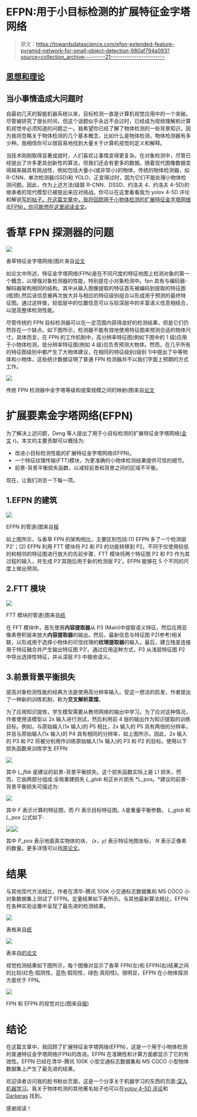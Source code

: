 # EFPN:用于小目标检测的扩展特征金字塔网络

> 原文：<https://towardsdatascience.com/efpn-extended-feature-pyramid-network-for-small-object-detection-980af794a093?source=collection_archive---------21----------------------->

## [思想和理论](https://towardsdatascience.com/tagged/thoughts-and-theory)

## 当小事情造成大问题时

自最初几天的智能机器系统以来，目标检测一直是计算机视觉应用中的一个突破。尽管被研究了很长时间，但这个话题似乎永远不会过时，已经成为视频理解和计算机视觉中必须知道的问题之一。我希望你已经了解了物体检测的一些背景知识，因为我将忽略关于物体检测的几个基本概念，比如什么是物体检测，物体检测器有多少种。我相信你可以很容易地找到大量关于计算机视觉的定义和解释。

当技术刚刚取得显著成就时，人们喜欢让事情变得更复杂。在对象检测中，尽管已经提出了许多更具创新性的算法，但我们还会有更多的数据。随着现代图像数据变得越来越具有挑战性，例如包括大量小(或非常小)的物体，传统的物体检测器，如 R-CNN、单次检测器(SSD)和 YOLO，正变得过时，因为它们不能处理小物体检测问题。因此，作为上述方法(级联 R-CNN、DSSD、约洛夫 4、约洛夫 4-5D)的继承者的现代模型已被提出来应对挑战。你可以在这里看看我为 yolov 4-5D 评论和解说[写的帖子。在这篇文章中，我将回顾用于小物体检测的扩展特征金字塔网络(EFPN)，你可能想在这里阅读全文](/yolov4-5d-an-enhancement-of-yolov4-for-autonomous-driving-2827a566be4a)。

# 香草 FPN 探测器的问题

![](img/c3be89efedcee5199534531de4664b72.png)

香草特征金字塔网络(图片来自[论文](https://arxiv.org/abs/1612.03144)

如论文中所述，特征金字塔网络(FPN)是在不同尺度的特征地图上检测对象的第一个概念，以增强对象检测器的性能，特别是在小对象检测中。fpn 具有与编码器-解码器架构相同的结构，其中从输入图像提取的特征首先被编码到提取的特征图(瓶颈),然后该信息被再次放大并与相应的特征级别组合以形成用于预测的最终特征图。通过这样做，较低层中的位置信息可以与较深层中的丰富语义信息相结合，以提高整体检测性能。

尽管传统的 FPN 目标检测器可以在一定范围内获得良好的检测结果，但是它们仍然存在一个缺点。如下图所示，检测器不能有效地使用特征图来预测合适的物体尺寸。具体而言，在 FPN 的工作机制中，高分辨率特征图(例如下图中的 1 级)应用于小物体检测，低分辨率特征图(例如 4 级)应负责预测大物体。然而，在几乎所有的特征图级别中都产生了大物体建议，在相同的特征级别(级别 1)中提出了中等物体和小物体，这些统计数据证明了普通 FPN 检测器并不以我们字面上预期的方式工作。

![](img/a474f8627dd0a8e97d57bf3c6deeaebb.png)

传统 FPN 检测器中金字塔等级和提案规模之间的映射(图来自[论文](https://arxiv.org/abs/2003.07021v1)

# 扩展要素金字塔网络(EFPN)

为了解决上述问题，Deng 等人提出了用于小目标检测的扩展特征金字塔网络([全文](https://arxiv.org/abs/2003.07021v1) r)。本文的主要贡献可以概括为:

*   改进小目标检测性能的扩展特征金字塔网络(EFPN)。
*   一个特征纹理传输(FTT)模块，为更准确的小物体检测结果提供可信的细节。
*   前景-背景平衡损失函数，以减轻前景和背景之间的区域不平衡。

现在，让我们浏览一下每一项。

## 1.EFPN 的建筑

![](img/446afb9b74748795705c0c0faae9a21b.png)

EFPN 的管道(图来自[报](https://arxiv.org/abs/2003.07021v1)

如上图所示，与香草 FPN 的架构相比，主要区别包括:(1) EFPN 多了一个检测层 P2’；(2) EFPN 利用 FTT 模块将 P2 和 P3 的功能转移到 P2。不同于仅使用较低的和相邻的特征图进行放大的先前步骤，FTT 模块将两个特征图 P2 和 P3 作为其过程的输入，并生成 P3‘其随后用于新的检测层 P2’。EFPN 能够在 5 个不同的尺度上做出预测。

## 2.FTT 模块

![](img/10ed7b475f2aef782b13ad5e76e0c8e3.png)

FTT 模块的管道(图来自[纸](https://arxiv.org/abs/2003.07021v1)

在 FFT 模块中，首先使用**内容提取器**从 P3 (Main)中提取语义特征，然后应用亚像素卷积层来放大**内容提取器**的输出。然后，最新信息与特征图 P2(参考)相关联，以形成用于选择小物体的可信纹理的**纹理提取器**的输入。最后，建立残差连接用于特征融合并产生输出特征图 P3’。通过应用这种方式，P3 从浅层特征图 P2 中导出选择性特征，并从深层 P3 中接收语义。

## 3.前景背景平衡损失

提高对象检测性能的经典方法是使用高分辨率输入。受这一想法的启发，作者提出了一种新的训练机制，称为**交叉解析蒸馏**。

为了应用知识提炼，学生模型需要从教师网络的输出中学习。为了应对这种情况，作者使用该模型以 2x 输入进行测试，然后利用前 4 层的输出作为知识提取的训练目标。例如，与原始输入(1x 输入)的 P5 相比，2x 输入的 P5 具有两倍的分辨率，并且与原始输入(1x 输入)的 P4 具有相同的分辨率，如上图所示。因此，2x 输入的 P3 和 P2 将被分别用作训练原始输入(1x 输入)的 P3 和 P2 的目标。使用以下损失函数来训练学生 EFPN:

![](img/8fae0cbae2194a3f357a723c20d0cf0e.png)

其中 *L_fbb* 是建议的前景-背景平衡损失。这个损失函数实际上是 L1 损失，然而，它由两部分组成:全局重建损失 *L_glob* 和正补片损失 *L_pos。*建议的前景-背景平衡损失可描述为:

![](img/c83da2a713845dd3f622e895137eaebc.png)

其中 *F* 表示计算的特征图，而 *Ft* 表示目标特征图。λ是重量平衡参数。 *L_glob* 和 *L_pos* 公式如下:

![](img/5b4bb62e18112c87bc2dae2be4605952.png)![](img/a068e94a032c71947e23624896064ed7.png)

其中 *P_pos* 表示地面真实物体的块， *(x，y)* 表示特征地图坐标， *N* 表示正像素的数量。更多详情可以找[原论文](https://arxiv.org/abs/2003.07021v1)。

# 结果

与其他现代方法相比，作者在清华-腾讯 100K 小交通标志数据集和 MS COCO 小对象数据集上测试了 EFPN。定量结果如下表所示。与其他最新算法相比，EFPN 在各种实验设置中呈现了最先进的检测结果。

![](img/0cd0f18c510257a0e5d5808a7f31c19a.png)

表格来自[纸](https://arxiv.org/abs/2003.07021v1)

![](img/c162548b597b835bc60720f321da8285.png)

表来自[的论文](https://arxiv.org/abs/2003.07021v1)

视觉检测结果如下图所示，每个图像对显示了香草 FPN(左)和 EFPN(右)结果之间的比较(红色:假阴性，蓝色:假阳性，绿色:真阳性)。很明显，EFPN 在小物体探测方面优于 FPN。

![](img/e270b2d5871e847120b6ae502b2606b3.png)

FPN 和 EFPN 的视觉对比(图来自[报](https://arxiv.org/abs/2003.07021v1))

# 结论

在这篇文章中，我回顾了扩展特征金字塔网络(EFPN)，这是一个用于小物体检测的普通特征金字塔网络(FPN)的改进。EFPN 在准确性和计算方面都显示了它的有效性。EFPN 已经在清华-腾讯 100K 小型交通标志数据集和 MS COCO 小型物体数据集上产生了最先进的结果。

欢迎读者访问我的脸书粉丝页面，这是一个分享关于机器学习的东西的页面:[深入机器学习](https://www.facebook.com/diveintomachinelearning)。我关于物体检测的其他著名帖子也可以在[yolov 4–5D 评论](/yolov4-5d-an-enhancement-of-yolov4-for-autonomous-driving-2827a566be4a)和 [Darkeras](/darkeras-execute-yolov3-yolov4-object-detection-on-keras-with-darknet-pre-trained-weights-5e8428b959e2) 找到。

感谢阅读！